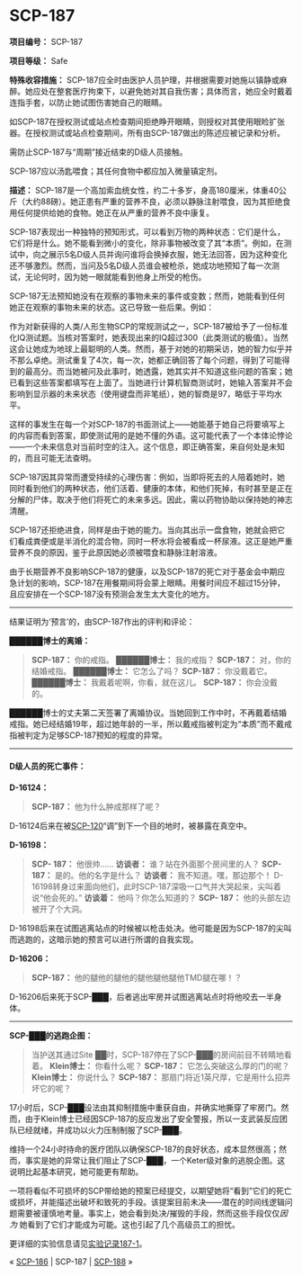 # SCP-187
                        


**项目编号：** SCP-187

**项目等级：** Safe

**特殊收容措施：** SCP-187应全时由医护人员护理，并根据需要对她施以镇静或麻醉。她应处在整套医疗拘束下，以避免她对其自我伤害；具体而言，她应全时戴着连指手套，以防止她试图伤害她自己的眼睛。

如SCP-187在授权测试或站点检查期间拒绝睁开眼睛，则授权对其使用眼睑扩张器。在授权测试或站点检查期间，所有由SCP-187做出的陈述应被记录和分析。

需防止SCP-187与“周期”接近结束的D级人员接触。

SCP-187应以汤匙喂食；其任何食物中都应加入微量镇定剂。

**描述：** SCP-187是一个高加索血统女性，约二十多岁，身高180厘米，体重40公斤（大约88磅）。她正患有严重的营养不良，必须以静脉注射喂食，因为其拒绝食用任何提供给她的食物。她正在从严重的营养不良中康复。

SCP-187表现出一种独特的预知形式，可以看到万物的两种状态：它们是什么，它们将是什么。她不能看到微小的变化，除非事物被改变了其“本质”。例如，在测试中，向之展示5名D级人员并询问谁将会换掉衣服，她无法回答，因为这种变化还不够激烈。然而，当问及5名D级人员谁会被枪杀，她成功地预知了每一次测试，无论何时，因为她一眼就能看到他身上所受的枪伤。

SCP-187无法预知她没有在观察的事物未来的事件或变数；然而，她能看到任何她正在观察的事物未来的状态。这已导致一些后果。例如：

作为对新获得的人类/人形生物SCP的常规测试之一，SCP-187被给予了一份标准化IQ测试题。当核对答案时，她表现出来的IQ超过300（此类测试的极值）。当然这会让她成为地球上最聪明的人类。然而，基于对她的初期采访，她的智力似乎并不那么卓绝。测试重复了4次，每一次，她都正确回答了每个问题，得到了可能得到的最高分。而当她被问及此事时，她透露，她其实并不知道这些问题的答案；她已看到这些答案都填写在上面了。当她进行计算机智商测试时，她输入答案并不会影响到显示器的未来状态（使用键盘而非笔纸），她的智商是97，略低于平均水平。

这样的事发生在每一个对SCP-187的书面测试上——她能基于她自己将要填写上的内容而看到答案，即使测试用的是她不懂的外语。这可能代表了一个本体论悖论——一个未来信息对当前时空的注入。这个信息，即正确答案，来自何处是未知的，而且可能无法查明。

SCP-187因其异常而遭受持续的心理伤害：例如，当即将死去的人陪着她时，她同时看到他们的两种状态，他们活着、健康的本体，和他们死掉，有时甚至是正在分解的尸体，取决于他们将死亡的未来多远。因此，需以药物协助以保持她的神志清醒。

SCP-187还拒绝进食，同样是由于她的能力。当向其出示一盘食物，她就会把它们看成粪便或是半消化的混合物，同时一杯水将会被看成一杯尿液。这正是她严重营养不良的原因，鉴于此原因她必须被喂食和静脉注射溶液。

由于长期营养不良影响SCP-187的健康，以及SCP-187的死亡对于基金会中期应急计划的影响，SCP-187在用餐期间将会蒙上眼睛。用餐时间应不超过15分钟，且应安排在一个SCP-187没有预测会发生太大变化的地方。


---

结果证明为‘预言’的，由SCP-187作出的评判和评论：

**██████博士的离婚：** 


> **SCP-187：** 你的戒指。
**██████博士：** 我的戒指？
**SCP-187：** 对，你的结婚戒指。
**██████博士：** 它怎么了吗？
**SCP-187：** 你没戴着它。
**██████博士：** 我戴着呢啊，你看，就在这儿。
**SCP-187：** 你会没戴的。
> 

██████博士的丈夫第二天签署了离婚协议。当她回到工作中时，不再戴着结婚戒指。她已经结婚19年，超过她年龄的一半，所以戴戒指被判定为“本质”而不戴戒指被判定为足够SCP-187预知的程度的异常。


---

#### D级人员的死亡事件：

**D-16124：** 


> **SCP-187：** 他为什么肿成那样了呢？
> 

D-16124后来在被[SCP-120](/scp-120)“调”到下一个目的地时，被暴露在真空中。

**D-16198：** 


> **SCP- 187：** 他很帅……
**访谈者：** 谁？站在外面那个房间里的人？
**SCP- 187：** 是的。他的名字是什么？
**访谈者：** 我不知道。嘿，那边那个！
D-16198转身过来面向他们，此时SCP-187深吸一口气并大哭起来，尖叫着说“他会死的。”
**访谈着：** 他吗？你怎么知道的？
**SCP- 187：** 他的头部左边被开了个大洞。
> 

D-16198后来在试图逃离站点的时候被以枪击处决。他可能是因为SCP-187的尖叫而逃跑的，这暗示她的预言可以进行所谓的自我实现。

**D-16206：** 


> **SCP-187：** 他的腿他的腿他的腿他腿他腿他TMD腿在哪！？
> 

D-16206后来死于SCP-███，后者逃出牢房并试图逃离站点时将他咬去一半身体。


---

**SCP-███的逃跑企图：** 


> 当护送其通过Site ██时，SCP-187停在了SCP-███的房间前目不转睛地看着。
**Klein博士：** 你看什么呢？
**SCP-187：** 它怎么突破这么厚的门的呢？
**Klein博士：** 你说什么？
**SCP-187：** 那扇门将近1英尺厚，它是用什么招弄坏它的呢？
> 

17小时后，SCP-███设法由其抑制措施中重获自由，并确实地撕穿了牢房门。然而，由于Klein博士已经因SCP-187的反应发出了安全警报，所以一支武装反应团队已经就绪，并成功以火力压制制服了SCP-███。

维持一个24小时待命的医疗团队以确保SCP-187的良好状态，成本显然很高；然而，事实是她的异常让我们阻止了SCP-███，一个Keter级对象的逃脱企图。这说明比起基本研究，她可能更有帮助。

一项将看似不可损坏的SCP带给她的预案已经提交，以期望她将“看到”它们的死亡或损坏，并能描述出破坏和致死的手段。该提案目前未决——潜在的时间线逻辑问题需要被谨慎地考量。事实上，她会看到处决/摧毁的手段，然而这些手段仅仅*因为* 她看到了它们才能成为可能。这也引起了几个高级员工的担忧。

更详细的实验信息请见[实验记录187-1](/experiment-log-187-1)。



« [SCP-186](/scp-186) | SCP-187 | [SCP-188](/scp-188) »





                    